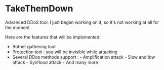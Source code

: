 # TakeThemDown

Advanced DDoS tool. I just began working on it, so it's not working at all for the moment

Here are the features that will be implemented:

- Botnet gathering tool
- Protection tool : you will be invisible while attacking
- Several DDos methods support : - Amplification attack
                                 - Slow and low attack
                                 - Synflood attack
                                 - And many more 